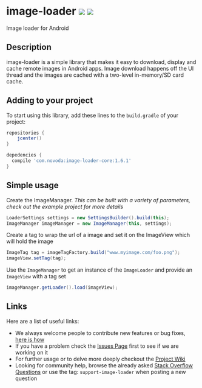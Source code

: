 # image-loader [![](http://ci.novoda.com/buildStatus/icon?job=image-loader)](http://ci.novoda.com/job/image-loader/lastBuild/console) [![](https://raw.githubusercontent.com/novoda/novoda/master/assets/btn_apache_lisence.png)](LICENSE.txt)

Image loader for Android

## Description

image-loader is a simple library that makes it easy to download, display and cache remote images in Android apps. Image download happens off the UI thread and the images are cached with a two-level in-memory/SD card cache.


## Adding to your project

To start using this library, add these lines to the `build.gradle` of your project:

```groovy
repositories {
    jcenter()
}

depedencies {
  compile 'com.novoda:image-loader-core:1.6.1'
}
```

## Simple usage

Create the ImageManager. *This can be built with a variety of parameters, check out the example project for more details*

```java
LoaderSettings settings = new SettingsBuilder().build(this);
ImageManager imageManager = new ImageManager(this, settings);
```

Create a tag to wrap the url of a image and set it on the ImageView which will hold the image

```java
ImageTag tag = imageTagFactory.build("www.myimage.com/foo.png");
imageView.setTag(tag);
```

Use the `ImageManager` to get an instance of the `ImageLoader` and provide an `ImageView` with a tag set
```java
imageManager.getLoader().load(imageView);
```

## Links

Here are a list of useful links:

 * We always welcome people to contribute new features or bug fixes, [here is how](https://github.com/novoda/novoda/blob/master/CONTRIBUTING.md)
 * If you have a problem check the [Issues Page](https://github.com/novoda/image-loader/issues) first to see if we are working on it
 * For further usage or to delve more deeply checkout the [Project Wiki](https://github.com/novoda/image-loader/wiki)
 * Looking for community help, browse the already asked [Stack Overflow Questions](http://stackoverflow.com/questions/tagged/support-image-loader) or use the tag: `support-image-loader` when posting a new question
